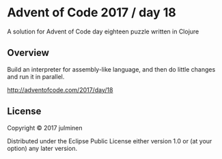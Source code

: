 # Advent of Code 2017 / day 18

A solution for Advent of Code day eighteen puzzle written in Clojure

## Overview

Build an interpreter for assembly-like language, and then do little changes and run it in parallel.

<http://adventofcode.com/2017/day/18>

## License

Copyright © 2017 julminen

Distributed under the Eclipse Public License either version 1.0 or (at
your option) any later version.
